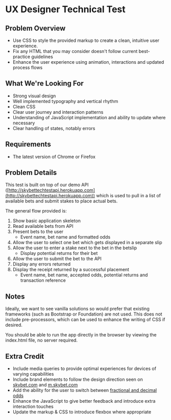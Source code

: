 # UX Designer Technical Test

## Problem Overview

* Use CSS to style the provided markup to create a clean, intuitive user experience.
* Fix any HTML that you may consider doesn't follow current best-practice guidelines
* Enhance the user experience using animation, interactions and updated process flows

## What We're Looking For

* Strong visual design
* Well implemented typography and vertical rhythm
* Clean CSS
* Clear user journey and interaction patterns
* Understanding of JavaScript implementation and ability to update where necessary
* Clear handling of states, notably errors

## Requirements

* The latest version of Chrome or Firefox

## Problem Details

This test is built on top of our demo API ([http://skybettechtestapi.herokuapp.com](http://skybettechtestapi.herokuapp.com)) which is used to pull in a list of available bets and submit stakes to place actual bets.

The general flow provided is:

1. Show basic application skeleton
1. Read available bets from API
1. Present bets to the user
    * Event name, bet name and formatted odds
1. Allow the user to select one bet which gets displayed in a separate slip
1. Allow the user to enter a stake next to the bet in the betslip
    * Display potential returns for their bet
1. Allow the user to submit the bet to the API
1. Display any errors returned
1. Display the receipt returned by a successful placement
    * Event name, bet name, accepted odds, potential returns and transaction reference

## Notes

Ideally, we want to see vanilla solutions so would prefer that existing frameworks (such as Bootstrap or Foundation) are not used. This does not include pre-processors, which can be used to enhance the writing of CSS if desired.

You should be able to run the app directly in the browser by viewing the index.html file, no server required.

## Extra Credit

* Include media queries to provide optimal experiences for devices of varying capabilities
* Include brand elements to follow the design direction seen on [skybet.com](https://skybet.com) and [m.skybet.com](https://m.skybet.com)
* Add the ability for the user to switch between [fractional and decimal odds](https://support.skybet.com/app/answers/detail/a_id/37/~/fraction-and-decimal-pricing)
* Enhance the JavaScript to give better feedback and introduce extra interaction touches
* Update the markup & CSS to introduce flexbox where appropriate